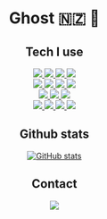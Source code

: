 <h1 align="center">Ghost 🇳🇿 🤘</h1>

<h2 align="center">Tech I use</h2>

<div align="center">
  <a href="https://typescriptlang.org">
    <img src="https://img.shields.io/badge/typescript-007ACC.svg?style=for-the-badge&logo=typescript&logoColor=white">
  </a>
  <a href="#">
    <img src="https://img.shields.io/badge/javascript-323330.svg?style=for-the-badge&logo=javascript">
  </a>
  <a href="#">
    <img src="https://img.shields.io/badge/html5-E34F26.svg?style=for-the-badge&logo=html5&logoColor=white">
  </a>
  <a href="#">
    <img src="https://img.shields.io/badge/css3-1572B6.svg?style=for-the-badge&logo=css3&logoColor=white">
  </a>
  
  <br>
  
  <a href="https://pnpm.io">
    <img src="https://img.shields.io/badge/pnpm-F69220.svg?style=for-the-badge&logo=pnpm&logoColor=white">
  </a>
  <a href="https://turborepo.org">
    <img src="https://img.shields.io/badge/turborepo-EF4444.svg?style=for-the-badge&logo=turborepo&logoColor=white">
  </a>
  <a href="https://sentry.io">
    <img src="https://img.shields.io/badge/sentry-362D59.svg?style=for-the-badge&logo=sentry&logoColor=white">
  </a>
  <a href="https://pptr.dev">
    <img src="https://img.shields.io/badge/puppeteer-40B5A4.svg?style=for-the-badge&logo=puppeteer&logoColor=white">
  </a>
  
  <br>
  <a href="https://mongodb.com">
    <img src="https://img.shields.io/badge/mongodb-47A248.svg?style=for-the-badge&logo=mongodb&logoColor=white">
  </a>
  <a href="https://redis.io">
    <img src="https://img.shields.io/badge/redis-DC382D.svg?style=for-the-badge&logo=redis&logoColor=white">
  </a>
  <a href="https://fastify.io">
    <img src="https://img.shields.io/badge/fastify-000000.svg?style=for-the-badge&logo=fastify&logoColor=white">
  </a>
  
  <br>
  
  <a href="https://tailwindcss.com">
    <img src="https://img.shields.io/badge/tailwind%20css-06B6D4.svg?style=for-the-badge&logo=tailwind%20css&logoColor=white">
  </a>
  <a href="https://vuejs.org">
    <img src="https://img.shields.io/badge/vue.js-4FC08D.svg?style=for-the-badge&logo=vue.js&logoColor=white">
  </a>
  <a href="https://nuxtjs.org">
    <img src="https://img.shields.io/badge/nuxt.js-00DC82.svg?style=for-the-badge&logo=nuxt.js&logoColor=white">
  </a>
  <a href="https://vitejs.dev">
    <img src="https://img.shields.io/badge/vite-646CFF.svg?style=for-the-badge&logo=vite&logoColor=white">
  </a>
</div>


<h2 align="center">Github stats</h2>

<div align="center">
  <a href="https://github.com/ghostlylake">
    <img src="https://github-readme-stats-ghostlylake.vercel.app/api?username=ghostlylake&count_private=true&show_icons=true&title_color=58a6ff&bg_color=161b22&icon_color=58a6ff&text_color=f0f6fc&border_color=161b22&border_radius=7&hide_border=true" alt="GitHub stats">
  </a>
</div>

<h2 align="center">Contact</h2>

<div align="center">
  <a href="https://discord.gg/7Umrdsx">
    <img src="https://img.shields.io/badge/discord-5865F2.svg?style=for-the-badge&logo=discord&logoColor=white">
  </a>
</div>
